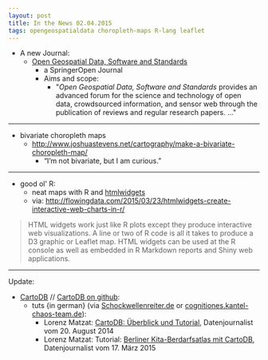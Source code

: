 ```yaml
---
layout: post
title: In the News 02.04.2015
tags: opengeospatialdata choropleth-maps R-lang leaflet
---
```


- A new Journal:
    - [Open Geospatial Data, Software and Standards](http://www.opengeospatialdata.com/)
        + a SpringerOpen Journal
        + Aims and scope:
            * "*Open Geospatial Data, Software and Standards* provides an advanced forum for the science and technology of open data, crowdsourced information, and sensor web through the publication of reviews and regular research papers. ..."

* * * *

- bivariate choropleth maps
    + <http://www.joshuastevens.net/cartography/make-a-bivariate-choropleth-map/>
        * “I’m not bivariate, but I am curious.” 

* * * *

- good ol' R:
    + neat maps with R and [htmlwidgets](http://www.htmlwidgets.org/)
    + via: <http://flowingdata.com/2015/03/23/htmlwidgets-create-interactive-web-charts-in-r/>

> HTML widgets work just like R plots except they produce interactive web visualizations.
> A line or two of R code is all it takes to produce a D3 graphic or Leaflet map.
> HTML widgets can be used at the R console as well as embedded in
> R Markdown reports and Shiny web applications.

* * * *

Update:

- [CartoDB](http://docs.cartodb.com/) // [CartoDB on github](https://github.com/CartoDB/cartodb):
    + tuts {in german} (via [Schockwellenreiter.de](http://blog.schockwellenreiter.de/2015/03/20150318.html#p02) or [cognitiones.kantel-chaos-team.de](http://cognitiones.kantel-chaos-team.de/webmapping/cartodb.html)):
        * Lorenz Matzat: [CartoDB: Überblick und Tutorial](http://datenjournalist.de/cartodb-ueberblick-und-tutorial/), Datenjournalist vom 20. August 2014
        * Lorenz Matzat: Tutorial: [Berliner Kita-Berdarfsatlas mit CartoDB](http://datenjournalist.de/tutorial-berliner-kita-atlas-mit-cartodb/), Datenjournalist vom 17. März 2015

